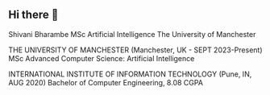 ## Hi there 👋

<!--
**shivani7798/shivani7798** is a ✨ _special_ ✨ repository because its `README.md` (this file) appears on your GitHub profile.

Here are some ideas to get you started:

- 🔭 I’m currently working on ...
- 🌱 I’m currently learning ...
- 👯 I’m looking to collaborate on ...
- 🤔 I’m looking for help with ...
- 💬 Ask me about ...
- 📫 How to reach me: ...
- 😄 Pronouns: ...
- ⚡ Fun fact: ...
-->
Shivani Bharambe
MSc Artificial Intelligence
The University of Manchester

THE UNIVERSITY OF MANCHESTER (Manchester, UK - SEPT 2023-Present)
MSc Advanced Computer Science: Artificial Intelligence


INTERNATIONAL INSTITUTE OF INFORMATION TECHNOLOGY (Pune, IN,  AUG 2020)
Bachelor of Computer Engineering, 8.08 CGPA

